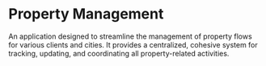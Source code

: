# Property Management

An application designed to streamline the management of property flows for various clients and cities. It provides a
centralized, cohesive system for tracking, updating, and coordinating all property-related activities.